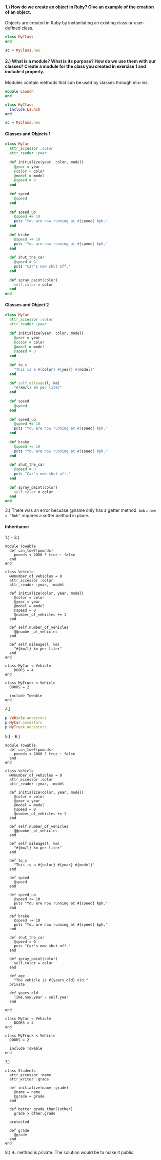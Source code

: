 #### 1.) How do we create an object in Ruby? Give an example of the creation of an object.
Objects are created in Ruby by instantiating an existing class or user-defined class.

```ruby
class MyClass
end

sc = MyClass.new
``` 

#### 2.) What is a module? What is its purpose? How do we use them with our classes? Create a module for the class you created in exercise 1 and include it properly.
Modules contain methods that can be used by classes through mix-ins.

```ruby
module Launch
end

class MyClass
  include Launch
end

sc = MyClass.new
```

#### Classes and Objects 1

```ruby
class MyCar
  attr_accessor :color
  attr_reader :year
  
  def initialize(year, color, model)
    @year = year
    @color = color
    @model = model
    @speed = 0
  end
  
  def speed
    @speed
  end
    
  def speed_up
    @speed += 10
    puts "You are now running at #{speed} kph."
  end
  
  def brake
    @speed -= 10
    puts "You are now running at #{speed} kph."
  end
  
  def shut_the_car
    @speed = 0
    puts "Car's now shut off."
  end
  
  def spray_paint(color)
    self.color = color
  end
end
```

#### Classes and Object 2

```ruby
class MyCar
  attr_accessor :color
  attr_reader :year
  
  def initialize(year, color, model)
    @year = year
    @color = color
    @model = model
    @speed = 0
  end
  
  def to_s
    "This is a #{color} #{year} #{model}"
  end
  
  def self.mileage(l, km)
    "#{km/l} km per liter"
  end
  
  def speed
    @speed
  end
    
  def speed_up
    @speed += 10
    puts "You are now running at #{speed} kph."
  end
  
  def brake
    @speed -= 10
    puts "You are now running at #{speed} kph."
  end
  
  def shut_the_car
    @speed = 0
    puts "Car's now shut off."
  end
  
  def spray_paint(color)
    self.color = color
  end
end
```

3.) There was an error becuase @name only has a getter method. `bob.name = "Bob"` requires a setter method in place.

#### Inheritance

1.) - 3.)
```
module Towable
  def can_tow?(pounds)
    pounds < 2000 ? true : false
  end
end

class Vehicle
  @@number_of_vehicles = 0
  attr_accessor :color
  attr_reader :year, :model
  
  def initialize(color, year, model)
    @color = color
    @year = year
    @model = model
    @speed = 0
    @number_of_vehicles += 1
  end
  
  def self.number_of_vehicles
    @@number_of_vehicles
  end
  
  def self.mileage(l, km)
    "#{km/l} km per liter"
  end
end

class MyCar < Vehicle
  	DOORS = 4
end

class MyTruck < Vehicle
  DOORS = 2
  
  include Towable
end
```

4.) 
```ruby
p Vehicle.ancestors
p MyCar.ancestors
p MyTruck.ancestors
```

5.) - 6.)
```
module Towable
  def can_tow?(pounds)
    pounds < 2000 ? true : false
  end
end

class Vehicle
  @@number_of_vehicles = 0
  attr_accessor :color
  attr_reader :year, :model
  
  def initialize(color, year, model)
    @color = color
    @year = year
    @model = model
    @speed = 0
    @number_of_vehicles += 1
  end
  
  def self.number_of_vehicles
    @@number_of_vehicles
  end
  
  def self.mileage(l, km)
    "#{km/l} km per liter"
  end
  
  def to_s
    "This is a #{color} #{year} #{model}"
  end
  
  def speed
    @speed
  end
    
  def speed_up
    @speed += 10
    puts "You are now running at #{speed} kph."
  end
  
  def brake
    @speed -= 10
    puts "You are now running at #{speed} kph."
  end
  
  def shut_the_car
    @speed = 0
    puts "Car's now shut off."
  end
  
  def spray_paint(color)
    self.color = color
  end
  
  def age
    "The vehicle is #{years_old} old."
  private
  
  def years_old
    Time.now.year - self.year
  end
    
end

class MyCar < Vehicle
  	DOORS = 4
end

class MyTruck < Vehicle
  DOORS = 2
  
  include Towable
end
```

7.)
```
class Students
  attr_accessor :name
  attr_writer :grade
  
  def initialize(name, grade)
    @name = name
    @grade = grade
  end
  
  def better_grade_than?(other)
    grade > other.grade
  
  protected
  
  def grade
    @grade
  end
end
```

8.) `Hi` method is private. The solution would be to make it public.